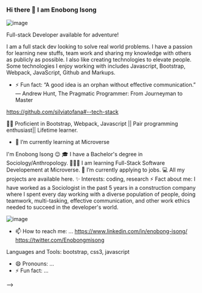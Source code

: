  
### Hi there 👋 I am Enobong Isong
 
![image](https://user-images.githubusercontent.com/110339348/231043446-5b6ec4d8-e315-4009-9ac2-71dc0f6ad062.png)


 Full-stack Developer available for adventure!
 
I am a full stack dev looking to solve real world problems. I have a passion for learning new stuffs, team work and sharing my knowledge with others as publicly as possible. I also like creating technologies to elevate people. Some technologies I enjoy working with includes Javascript, Bootstrap, Webpack, JavaScript, Github and Markups.
 
 - ⚡ Fun fact: “A good idea is an orphan without effective communication.”
       ― Andrew Hunt, The Pragmatic Programmer: From Journeyman to Master
       
https://github.com/silviatofana#--tech-stack 

 

 
 👨‍💻  Proficient in Bootstrap, Webpack, Javascript || Pair programming enthusiast|| Lifetime learner.  

 
- 🌱 I’m currently learning at Microverse

I'm Enobong Isong 😉
🎓 I have a Bachelor's degree in Sociology/Anthropology.
👨🏻‍💻 I am learning Full-Stack Software Developement at Microverse.
🌱 I’m currently applying to jobs.
💻 All my projects are available here.
✨ Interests: coding, research
⚡ Fact about me:  I have worked as a Sociologist in the past 5 years in a construction company where I spent every day working with a diverse population of people, doing teamwork,  multi-tasking, effective communication, and other work ethics needed to succeed in the developer's world. 

![image](https://user-images.githubusercontent.com/110339348/231042935-5172d9c0-80e8-4ba9-9c38-660ad632c9e6.png)

 
- 📫 How to reach me: ...
https://www.linkedin.com/in/enobong-isong/ https://twitter.com/Enobongmisong

Languages and Tools:
bootstrap, css3, javascript

- 😄 Pronouns: ...
- ⚡ Fun fact: ...

-->
